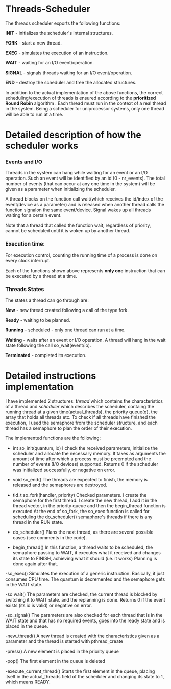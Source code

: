 # Threads-Scheduler
The threads scheduler exports the following functions:

**INIT** - initializes the scheduler's internal structures.

**FORK** - start a new thread.

**EXEC** - simulates the execution of an instruction.

**WAIT** - waiting for an I/O event/operation.

**SIGNAL** - signals threads waiting for an I/O event/operation.

**END** - destroy the scheduler and free the allocated structures.

In addition to the actual implementation of the above functions, the correct scheduling/execution of threads is ensured according to the **prioritized Round Robin** algorithm . Each thread must run in the context of a real thread in the system. Being a scheduler for uniprocessor systems, only one thread will be able to run at a time.

# Detailed description of how the scheduler works
### Events and I/O
Threads in the system can hang while waiting for an event or an I/O operation. Such an event will be identified by an id (0 - nr_events). The total number of events (that can occur at any one time in the system) will be given as a parameter when initializing the scheduler.

A thread blocks on the function call wait(which receives the id/index of the event/device as a parameter) and is released when another thread calls the function signalon the same event/device. Signal wakes up all threads waiting for a certain event.

Note that a thread that called the function wait, regardless of priority, cannot be scheduled until it is woken up by another thread.

### Execution time:
For execution control, counting the running time of a process is done on every clock interrupt.

Each of the functions shown above represents **only one** instruction that can be executed by a thread at a time.

### Threads States
The states a thread can go through are:

**New** - new thread created following a call of the type fork.

**Ready** - waiting to be planned.

**Running** - scheduled - only one thread can run at a time.

**Waiting** - waits after an event or I/O operation. A thread will hang in the wait state following the call so_wait(event/io).

**Terminated** - completed its execution.

# Detailed instructions implementation

I have implemented 2 structures: _thread_ which contains the characteristics of a thread
and _scheduler_ which describes the scheduler, containg the running thread
at a given time(actual_threads), the priority queue(q), the array that holds
all threads etc. To check if all threads have
finished the execution, I used the semaphore from the scheduler structure, and each thread
has a semaphore to plan the order of their execution.

The implemented functions are the following:

- int so_init(quantum, io)
I check the received parameters, initialize the scheduler and allocate the necessary memory. It takes as arguments the amount of time after which a process must be preempted and the number of events (I/O devices) supported. Returns 0 if the scheduler was initialized successfully, or negative on error.

- void so_end()
The threads are expected to finish, the memory is released and the semaphores are destroyed.

- tid_t so_fork(handler, priority)
Checked parameters. I create the semaphore for the first thread. I create the new thread, I add it
in the thread vector, in the priority queue and then the begin_thread function is executed
At the end of so_fork, the so_exec function is called for scheduling the do_scheduler() semaphore's threads
if there is any thread in the RUN state.

- do_scheduler()
Plans the next thread, as there are several possible cases (see comments in the code).

- begin_thread()
In this function, a thread waits to be scheduled, the semaphore passing to WAIT,
it executes what it received and changes its state to FINISH, achieving what it should (i.e. it works)
Planning is done again after that.

-so_exec()
Simulates the execution of a generic instruction. Basically, it just consumes CPU time.
The quantum is decremented and the semaphore gets in the WAIT state.

-so wait()
The parameters are checked, the current thread is blocked by switching it to WAIT state. and the replanning is done. Returns 0 if the event exists (its id is valid) or negative on error.

-so_signal()
The parameters are also checked for each thread that is in the WAIT state and that has no
required events, goes into the ready state and is placed in the queue.

-new_thread()
A new thread is created with the characteristics given as a parameter and the thread is started with
pthread_create

-press()
A new element is placed in the priority queue

-pop()
The first element in the queue is deleted

-execute_current_thread()
Starts the first element in the queue, placing itself in the actual_threads field of the scheduler
and changing its state to 1, which means READY.
